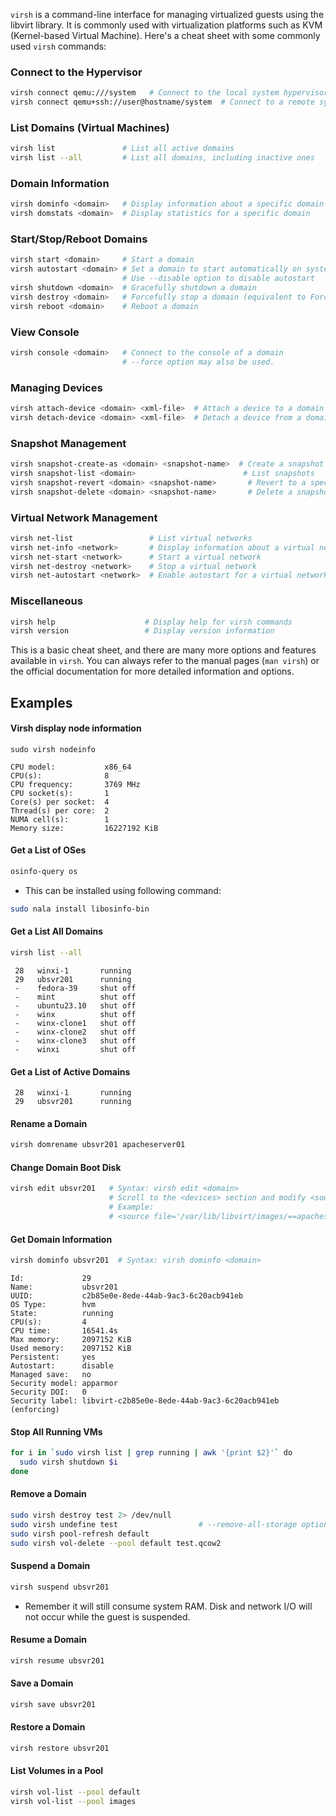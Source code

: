 `virsh` is a command-line interface for managing virtualized guests using the libvirt library. It is commonly used with virtualization platforms such as KVM (Kernel-based Virtual Machine). Here's a cheat sheet with some commonly used `virsh` commands:

### Connect to the Hypervisor
```bash
virsh connect qemu:///system   # Connect to the local system hypervisor
virsh connect qemu+ssh://user@hostname/system  # Connect to a remote system hypervisor
```

### List Domains (Virtual Machines)
```bash
virsh list               # List all active domains
virsh list --all         # List all domains, including inactive ones
```

### Domain Information
```bash
virsh dominfo <domain>   # Display information about a specific domain
virsh domstats <domain>  # Display statistics for a specific domain
```

### Start/Stop/Reboot Domains
```bash
virsh start <domain>     # Start a domain
virsh autostart <domain> # Set a domain to start automatically on system startup
                         # Use --disable option to disable autostart
virsh shutdown <domain>  # Gracefully shutdown a domain
virsh destroy <domain>   # Forcefully stop a domain (equivalent to Force Off)
virsh reboot <domain>    # Reboot a domain
```

### View Console
```bash
virsh console <domain>   # Connect to the console of a domain
                         # --force option may also be used.
```

### Managing Devices
```bash
virsh attach-device <domain> <xml-file>  # Attach a device to a domain
virsh detach-device <domain> <xml-file>  # Detach a device from a domain
```

### Snapshot Management
```bash
virsh snapshot-create-as <domain> <snapshot-name>  # Create a snapshot
virsh snapshot-list <domain>                        # List snapshots
virsh snapshot-revert <domain> <snapshot-name>       # Revert to a specific snapshot
virsh snapshot-delete <domain> <snapshot-name>       # Delete a snapshot
```

### Virtual Network Management
```bash
virsh net-list                 # List virtual networks
virsh net-info <network>       # Display information about a virtual network
virsh net-start <network>      # Start a virtual network
virsh net-destroy <network>    # Stop a virtual network
virsh net-autostart <network>  # Enable autostart for a virtual network
```

### Miscellaneous
```bash
virsh help                    # Display help for virsh commands
virsh version                 # Display version information
```

This is a basic cheat sheet, and there are many more options and features available in `virsh`. You can always refer to the manual pages (`man virsh`) or the official documentation for more detailed information and options.

## Examples

#### Virsh display node information

```shell
sudo virsh nodeinfo
```

```Output
CPU model:           x86_64
CPU(s):              8
CPU frequency:       3769 MHz
CPU socket(s):       1
Core(s) per socket:  4
Thread(s) per core:  2
NUMA cell(s):        1
Memory size:         16227192 KiB
```

#### Get a List of OSes

```bash
osinfo-query os
```
- This can be installed using following command:
```bash
sudo nala install libosinfo-bin
```

#### Get a List All Domains

```bash
virsh list --all
```

```Output
 28   winxi-1       running
 29   ubsvr201      running
 -    fedora-39     shut off
 -    mint          shut off
 -    ubuntu23.10   shut off
 -    winx          shut off
 -    winx-clone1   shut off
 -    winx-clone2   shut off
 -    winx-clone3   shut off
 -    winxi         shut off
```

#### Get a List of Active Domains

```Output
 28   winxi-1       running
 29   ubsvr201      running
```

#### Rename a Domain

```bash
virsh domrename ubsvr201 apacheserver01
```

#### Change Domain Boot Disk

```bash
virsh edit ubsvr201   # Syntax: virsh edit <domain>
                      # Scroll to the <devices> section and modify <source file=''/>
                      # Example:
                      # <source file='/var/lib/libvirt/images/==apacheserver01.qcow2=='/>
```

#### Get Domain Information
```bash
virsh dominfo ubsvr201  # Syntax: virsh dominfo <domain>
```

```Output
Id:             29
Name:           ubsvr201
UUID:           c2b85e0e-8ede-44ab-9ac3-6c20acb941eb
OS Type:        hvm
State:          running
CPU(s):         4
CPU time:       16541.4s
Max memory:     2097152 KiB
Used memory:    2097152 KiB
Persistent:     yes
Autostart:      disable
Managed save:   no
Security model: apparmor
Security DOI:   0
Security label: libvirt-c2b85e0e-8ede-44ab-9ac3-6c20acb941eb (enforcing)
```

#### Stop All Running VMs

```bash
for i in `sudo virsh list | grep running | awk '{print $2}'` do
  sudo virsh shutdown $i 
done
```

#### Remove a Domain

```bash
sudo virsh destroy test 2> /dev/null 
sudo virsh undefine test                  # --remove-all-storage option my be appended
sudo virsh pool-refresh default 
sudo virsh vol-delete --pool default test.qcow2
```

#### Suspend a Domain

```bash
virsh suspend ubsvr201
```
- Remember it will still consume system RAM. Disk and network I/O will not occur while the guest is suspended.

#### Resume a Domain

```bash
virsh resume ubsvr201
```

#### Save a Domain

```bash
virsh save ubsvr201
```

#### Restore a Domain

```bash
virsh restore ubsvr201
```

#### List Volumes in a Pool

```bash
virsh vol-list --pool default
virsh vol-list --pool images
```

